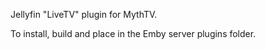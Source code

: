 Jellyfin "LiveTV" plugin for MythTV.

To install, build and place in the Emby server plugins folder.
